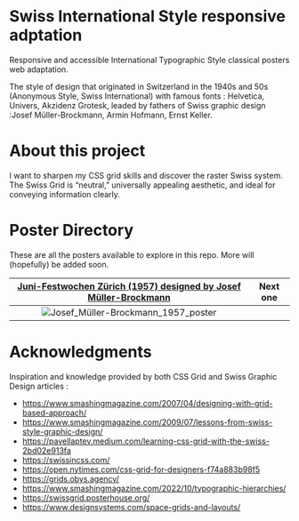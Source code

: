 # Swiss International Style responsive adptation
Responsive and accessible International Typographic Style classical posters web adaptation. 

The style of design that originated in Switzerland in the 1940s and 50s (Anonymous Style, Swiss International) with famous fonts : Helvetica, Univers, Akzidenz Grotesk, leaded by fathers of Swiss graphic design :Josef Müller-Brockmann, Armin Hofmann, Ernst Keller. 

# About this project
I want to sharpen my CSS grid skills and discover the raster Swiss system. The Swiss Grid is “neutral,” universally appealing aesthetic, and ideal for conveying information clearly.

# Poster Directory
These are all the posters available to explore in this repo. More will (hopefully) be added soon.

[Juni-Festwochen Zürich (1957) designed by Josef Müller-Brockmann](https://teotimepacreau.github.io/SwissInternationalStyleResponsive/)           |Next one
:-------------------------:|:-------------------------:
![Josef_Müller-Brockmann_1957_poster](Josef_Müller-Brockmann_1957.jpg)  | 


# Acknowledgments
Inspiration and knowledge provided by both CSS Grid and Swiss Graphic Design articles :
- https://www.smashingmagazine.com/2007/04/designing-with-grid-based-approach/
- https://www.smashingmagazine.com/2009/07/lessons-from-swiss-style-graphic-design/
- https://pavellaptev.medium.com/learning-css-grid-with-the-swiss-2bd02e913fa
- https://swissincss.com/
- https://open.nytimes.com/css-grid-for-designers-f74a883b98f5
- https://grids.obys.agency/
- https://www.smashingmagazine.com/2022/10/typographic-hierarchies/
- https://swissgrid.posterhouse.org/
- https://www.designsystems.com/space-grids-and-layouts/

